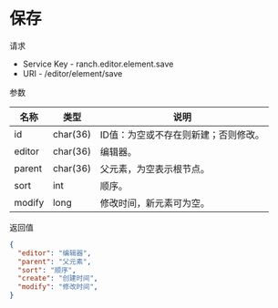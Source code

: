 # 保存

请求
- Service Key - ranch.editor.element.save
- URI - /editor/element/save

参数

|名称|类型|说明|
|---|---|---|
|id|char(36)|ID值：为空或不存在则新建；否则修改。|
|editor|char(36)|编辑器。|
|parent|char(36)|父元素，为空表示根节点。|
|sort|int|顺序。|
|modify|long|修改时间，新元素可为空。|

返回值
```json
{
  "editor": "编辑器",
  "parent": "父元素",
  "sort": "顺序",
  "create": "创建时间",
  "modify": "修改时间",
}
```